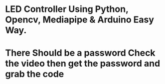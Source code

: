 # LED Controller Using Python, Opencv, Mediapipe & Arduino Easy Way.
# There Should be a password Check the video then get the password and grab the code
